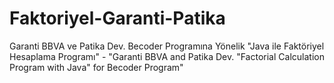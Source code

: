 # Faktoriyel-Garanti-Patika
Garanti BBVA ve Patika Dev. Becoder Programına Yönelik "Java ile Faktöriyel Hesaplama Programı" - "Garanti BBVA and Patika Dev. "Factorial Calculation Program with Java" for Becoder Program"
